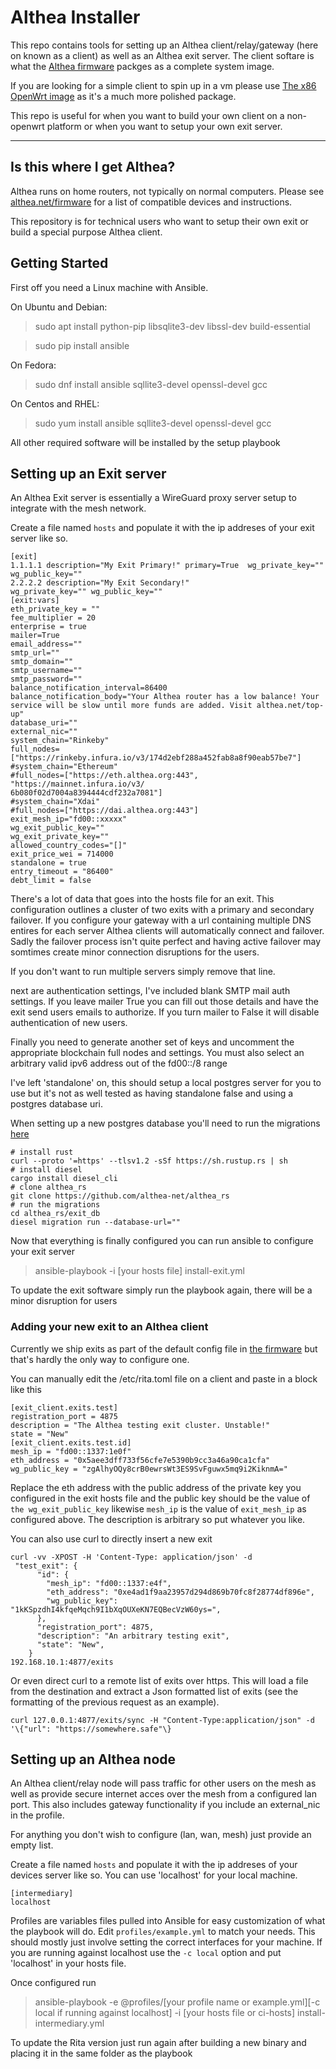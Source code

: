# Althea Installer

This repo contains tools for setting up an Althea client/relay/gateway (here on known as a client)
as well as an Althea exit server. The client softare is what the [Althea firmware](https://github.com/althea-mesh/althea-firmware) packges as a complete system image.

If you are looking for a simple client to spin up in a vm please use [The x86 OpenWrt image](https://github.com/althea-mesh/althea-firmware/releases/) as it's a much more polished package.

This repo is useful for when you want to build your own client on a non-openwrt platform or when
you want to setup your own exit server.

---

## Is this where I get Althea?

Althea runs on home routers, not typically on normal computers. Please see [althea.net/firmware](https://althea.net/firmware) for a list of compatible devices and instructions.

This repository is for technical users who want to setup their own exit or build a special purpose
Althea client.

## Getting Started

First off you need a Linux machine with Ansible.

On Ubuntu and Debian:

> sudo apt install python-pip libsqlite3-dev libssl-dev build-essential

> sudo pip install ansible

On Fedora:

> sudo dnf install ansible sqllite3-devel openssl-devel gcc

On Centos and RHEL:

> sudo yum install ansible sqllite3-devel openssl-devel gcc

All other required software will be installed by the setup playbook

## Setting up an Exit server

An Althea Exit server is essentially a WireGuard proxy server setup to integrate
with the mesh network.

Create a file named `hosts` and populate it with the ip addreses
of your exit server like so.

```
[exit]
1.1.1.1 description="My Exit Primary!" primary=True  wg_private_key="" wg_public_key=""
2.2.2.2 description="My Exit Secondary!"               wg_private_key="" wg_public_key=""
[exit:vars]
eth_private_key = ""
fee_multiplier = 20
enterprise = true
mailer=True
email_address=""
smtp_url=""
smtp_domain=""
smtp_username=""
smtp_password=""
balance_notification_interval=86400
balance_notification_body="Your Althea router has a low balance! Your service will be slow until more funds are added. Visit althea.net/top-up"
database_uri=""
external_nic=""
system_chain="Rinkeby"
full_nodes=["https://rinkeby.infura.io/v3/174d2ebf288a452fab8a8f90eab57be7"]
#system_chain="Ethereum"
#full_nodes=["https://eth.althea.org:443", "https://mainnet.infura.io/v3/
6b080f02d7004a8394444cdf232a7081"]
#system_chain="Xdai"
#full_nodes=["https://dai.althea.org:443"]
exit_mesh_ip="fd00::xxxxx"
wg_exit_public_key=""
wg_exit_private_key=""
allowed_country_codes="[]"
exit_price_wei = 714000
standalone = true
entry_timeout = "86400"
debt_limit = false
```

There's a lot of data that goes into the hosts file for an exit. This configuration outlines
a cluster of two exits with a primary and secondary failover. If you configure your gateway with
a url containing multiple DNS entires for each server Althea clients will automatically connect and failover. Sadly the failover process isn't quite perfect and having active failover may somtimes create minor connection disruptions for the users.

If you don't want to run multiple servers simply remove that line.

next are authentication settings, I've included blank SMTP mail auth settings. If you leave mailer
True you can fill out those details and have the exit send users emails to authorize. If you turn
mailer to False it will disable authentication of new users.

Finally you need to generate another set of keys and uncomment the appropriate blockchain full nodes and settings. You must also select an arbitrary valid ipv6 address out of the fd00::/8 range

I've left 'standalone' on, this should setup a local postgres server for you to use but it's not as well tested as having standalone false and using a postgres database uri.

When setting up a new postgres database you'll need to run the migrations [here](https://github.com/althea-net/althea_rs/tree/master/exit_db)

```
# install rust
curl --proto '=https' --tlsv1.2 -sSf https://sh.rustup.rs | sh
# install diesel
cargo install diesel_cli
# clone althea_rs
git clone https://github.com/althea-net/althea_rs
# run the migrations
cd althea_rs/exit_db
diesel migration run --database-url=""
```

Now that everything is finally configured you can run ansible to configure your exit server

> ansible-playbook -i \[your hosts file] install-exit.yml

To update the exit software simply run the playbook again, there will be a minor disruption
for users

### Adding your new exit to an Althea client

Currently we ship exits as part of the default config file in [the firmware](https://github.com/althea-net/althea-firmware/blob/master/roles/build-config/templates/rita.toml.j2#L29) but that's
hardly the only way to configure one.

You can manually edit the /etc/rita.toml file on a client and paste in a block like this

```
[exit_client.exits.test]
registration_port = 4875
description = "The Althea testing exit cluster. Unstable!"
state = "New"
[exit_client.exits.test.id]
mesh_ip = "fd00::1337:1e0f"
eth_address = "0x5aee3dff733f56cfe7e5390b9cc3a46a90ca1cfa"
wg_public_key = "zgAlhyOQy8crB0ewrsWt3ES9SvFguwx5mq9i2KiknmA="
```

Replace the eth address with the public address of the private key you configured in the exit hosts file and the public key should be the value of `the wg_exit_public_key` likewise `mesh_ip`
is the value of `exit_mesh_ip` as configured above. The description is arbitrary so put whatever you like.

You can also use curl to directly insert a new exit

```
curl -vv -XPOST -H 'Content-Type: application/json' -d
 "test_exit": {
      "id": {
        "mesh_ip": "fd00::1337:e4f",
        "eth_address": "0xe4ad1f9aa23957d294d869b70fc8f28774df896e",
        "wg_public_key": "1kKSpzdhI4kfqeMqch9I1bXqOUXeKN7EQBecVzW60ys=",
      },
      "registration_port": 4875,
      "description": "An arbitrary testing exit",
      "state": "New",
    }
192.168.10.1:4877/exits
```

Or even direct curl to a remote list of exits over https. This will load a file from the
destination and extract a Json formatted list of exits (see the formatting of the previous request as an example).

```
curl 127.0.0.1:4877/exits/sync -H "Content-Type:application/json" -d '\{"url": "https://somewhere.safe"\}
```

## Setting up an Althea node

An Althea client/relay node will pass traffic for other users on the mesh
as well as provide secure internet acces over the mesh from a configured lan
port. This also includes gateway functionality if you include an external_nic
in the profile.

For anything you don't wish to configure (lan, wan, mesh) just provide an empty list.

Create a file named `hosts` and populate it with the ip addreses
of your devices server like so. You can use 'localhost' for your local machine.

```
[intermediary]
localhost
```

Profiles are variables files pulled into Ansible for easy customization of what
the playbook will do. Edit `profiles/example.yml` to match your needs. This should
mostly just involve setting the correct interfaces for your machine. If you are
running against localhost use the `-c local` option and put 'localhost' in your
hosts file.

Once configured run

> ansible-playbook -e @profiles/[your profile name or example.yml][-c local if running against localhost] -i [your hosts file or ci-hosts] install-intermediary.yml

To update the Rita version just run again after building a new binary and placing
it in the same folder as the playbook
